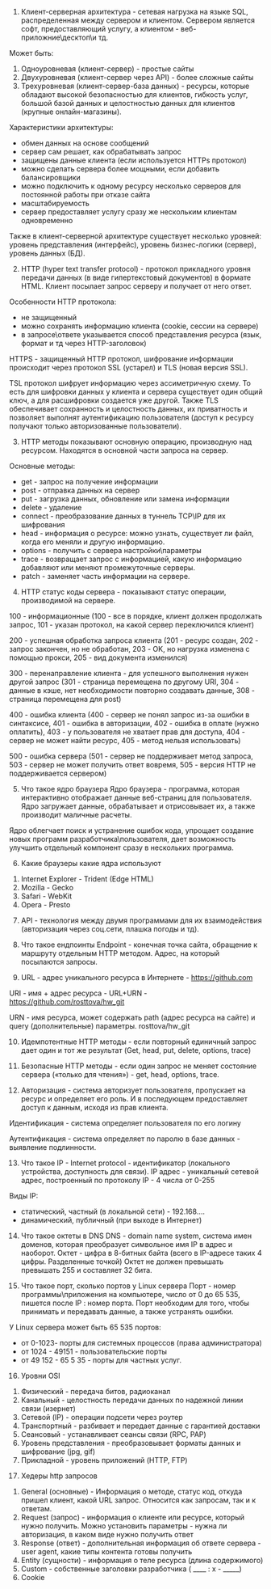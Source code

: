 1) Клиент-серверная архитектура - сетевая нагрузка на языке SQL, распределенная между сервером и клиентом. Сервером является софт, предоставляющий услугу, а клиентом - веб-приложние\десктоп\и тд. 

Может быть:
1. Одноуровневая (клиент-сервер) - простые сайты
2. Двухуровневая (клиент-сервер через API) - более сложные сайты
3. Трехуровневая (клиент-сервер-база данных) - ресурсы, которые обладают высокой безопасностью для клиентов, гибкость услуг, большой базой данных и целостностью данных для клиентов (крупные онлайн-магазины).

Характеристики архитектуры:
- обмен данных на основе сообщений
- сервер сам решает, как обрабатывать запрос
- защищены данные клиента (если используется HTTPs протокол)
- можно сделать сервера более мощными, если добавить балансировщики
- можно подключить к одному ресурсу несколько серверов для постоянной работы при отказе сайта
- масштабируемость
- сервер предоставляет услугу сразу же нескольким клиентам одновременно

Также в клиент-серверной архитектуре существует несколько уровней: уровень представления (интерфейс), уровень бизнес-логики (сервер), уровень данных (БД).


2) HTTP (hyper text transfer protocol) - протокол прикладного уровня передачи данных (в виде гипертекстовый документов) в формате HTML. Клиент посылает запрос серверу и получает от него ответ. 

Особенности HTTP протокола: 
- не защищенный
- можно сохранять информацию клиента (cookie, сессии на сервере)
- в запросе\ответе указывается способ представления ресурса (язык, формат и тд через HTTP-заголовок)

HTTPS - защищенный HTTP протокол, шифрование информации происходит через протокол SSL (устарел) и TLS (новая версия SSL).

TSL протокол шифрует информацию через ассиметричную схему. То есть для шифровки данных у клиента и сервера существует один общий ключ, а для расшифровки создается уже другой. Также TLS обеспечивает сохранность и целостность данных, их приватность и позволяет выполнят аутентификацию пользователя (доступ к ресурсу получают только авторизованные пользователи).

3) HTTP методы показывают основную операцию, производную над ресурсом. Находятся в основной части запроса на сервер.

Основные методы:
- get - запрос на получение информации
- post - отправка данных на сервер
- put - загрузка данных, обновление или замена информации
- delete - удаление 
- connect - преобразование данных в туннель TCP\IP для их шифрования
- head - информация о ресурсе: можно узнать, существует ли файл, когда его меняли и другую информацию.
- options - получить с сервера настройки\параметры
- trace - возвращает запрос с информацией, какую информацию добавляют или меняют промежуточные серверы.
- patch - заменяет часть информации на сервере.

4) HTTP статус коды сервера - показывают статус операции, производимой на сервере.

100 - информационные (100 - все в порядке, клиент должен продолжать запрос, 101 - указан протокол, на какой сервер переключился клиент)

200 - успешная обработка запроса клиента (201 - ресурс создан, 202 - запрос закончен, но не обработан, 203 - OK, но нагрузка изменена с помощью прокси, 205 - вид документа изменился)

300 - перенаправление клиента - для успешного выполнения нужен другой запрос (301 - страница перемещена по другому URI, 304 - данные в кэше, нет необходимости повторно создавать данные, 308 - страница перемещена для post)

400 - ошибка клиента (400 - сервер не понял запрос из-за ошибки в синтаксисе, 401 - ошибка в авторизации, 402 - ошибка в оплате (нужно оплатить), 403 - у пользователя не хватает прав для доступа, 404 - сервер не может найти ресурс, 405 - метод нельзя использовать)

500 - ошибка сервера (501 - сервер не поддерживает метод запроса, 503 - сервер не может получить ответ вовремя, 505 - версия HTTP не поддерживается сервером)

5) Что такое ядро браузера 
Ядро браузера - программа, которая интерактивно отображает данные веб-страниц для пользователя. Ядро загружает данные, обрабатывает и отрисовывает их, а также производит маличные расчеты. 

Ядро облегчает поиск и устранение ошибок кода, упрощает создание новых программ разработчика\пользователя, дает возможность улучшить отдельный компонент сразу в нескольких программа. 

6) Какие браузеры какие ядра используют
1. Internet Explorer - Trident (Edge HTML)
2. Mozilla - Gecko
3. Safari - WebKit
4. Opera - Presto

7) API - технология между двумя программами для их взаимодействия (авторизация через соц.сети, плашка погоды и тд).
	
8. Что такое ендпоинты
Endpoint - конечная точка сайта, обращение к маршруту отдельным HTTP методом. Адрес, на который посылаются запросы.

9) URL - адрес уникального ресурса в Интернете - https://github.com

URI - имя + адрес ресурса - URL+URN - https://github.com/rosttova/hw_git

URN - имя ресурса, может содержать path (адрес ресурса на сайте) и query (дополнительные) параметры. rosttova/hw_git

10) Идемпотентные HTTP методы - если повторный единичный запрос дает один и тот же результат (Get, head, put, delete, options, trace)

11) Безопасные HTTP методы - если один запрос не меняет состояние сервера («только для чтения») - get, head, options, trace.

12) Авторизация - система авторизует пользователя, пропускает на ресурс и определяет его роль. И в последующем предоставляет доступ к данным, исходя из прав клиента.

Идентификация - система определяет пользователя по его логину

Аутентификация - система определяет по паролю в базе данных - выявление подлинности.

13) Что такое IP - Internet protocol - идентификатор (локального устройства, доступность для связи). IP адрес - уникальный сетевой адрес, построенный по протоколу IP - 4 числа от 0-255

Виды IP:
- статический, частный (в локальной сети) - 192.168….
- динамический, публичный (при выходе в Интернет) 

14) Что такое октеты в DNS 
DNS - domain name system, система имен доменов, которая преобразует символьное имя IP в адрес и наоборот. 
Октет - цифра в 8-битных байта (всего в IP-адресе таких 4 цифры. Разделенные точкой)
Октет не должен превышать превышать 255 и составляет 32 бита.

15) Что такое порт, сколько портов у Linux сервера
Порт - номер программы\приложения на компьютере, число от 0 до 65 535, пишется после IP : номер порта. 
Порт необходим для того, чтобы принимать и передавать данные, а также устранять ошибки. 

У Linux сервера может быть 65 535 портов:
- от 0-1023- порты для системных процессов (права администратора)
- от 1024 - 49151 - пользовательские порты
- от 49 152 - 65 5 35 - порты для частных услуг.

16) Уровни OSI
1. Физический - передача битов, радиоканал
2. Канальный - целостность передачи данных по надежной линии связи (изернет)
3. Сетевой (IP) - операции подсети через роутер
4. Транспортный - разбивает и передает данные с гарантией доставки 
5. Сеансовый - устанавливает сеансы связи (RPC, PAP)
6. Уровень представления - преобразовывает форматы данных и шифрование (jpg, gif)
7. Прикладной - уровень приложений (HTTP, FTP)

17) Хедеры http запросов
1. General (основные) - Информация о методе, статус код, откуда пришел клиент, какой URL запрос. Относится как запросам, так и к ответам.
2. Request (запрос) - информация о клиенте или ресурсе, который нужно получить. Можно установить параметры - нужна ли авторизация, в каком виде нужно получить ответ
3. Response (ответ) - дополнительная информация об ответе сервера - user agent, какие типы контента готовы получить
4. Entity (сущности) - информация о теле ресурса (длина содержимого)
5. Custom - собственные заголовки разработчика ( ____ : х - _____)
6. Cookie 
